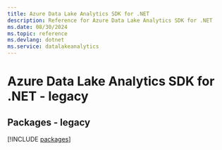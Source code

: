 ```yaml
---
title: Azure Data Lake Analytics SDK for .NET
description: Reference for Azure Data Lake Analytics SDK for .NET
ms.date: 08/30/2024
ms.topic: reference
ms.devlang: dotnet
ms.service: datalakeanalytics
---
```

# Azure Data Lake Analytics SDK for .NET - legacy
## Packages - legacy
[!INCLUDE [packages](data-lake-analytics-index.md)]